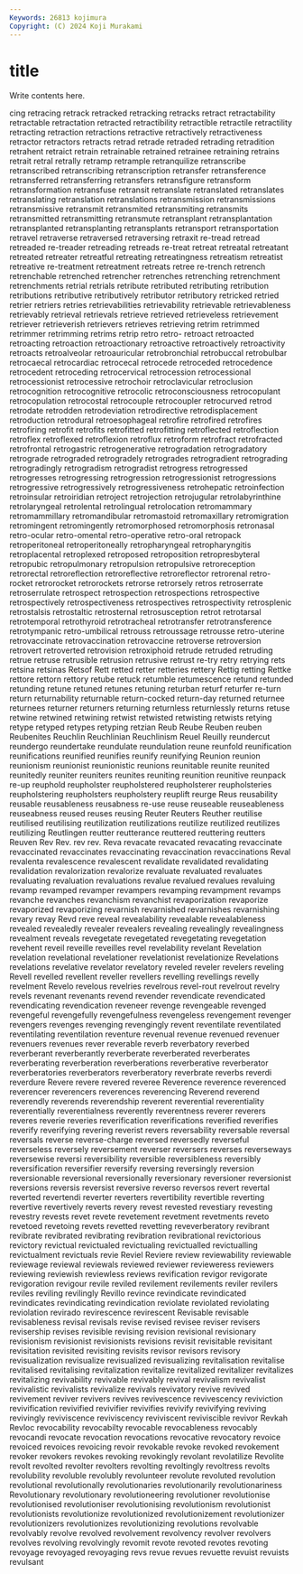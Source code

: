 ```yaml
---
Keywords: 26813 kojimura
Copyright: (C) 2024 Koji Murakami
---
```


# title

Write contents here.



cing retracing retrack retracked retracking retracks retract retractability retractable
retractation retracted retractibility retractible retractile retractility retracting retraction retractions retractive
retractively retractiveness retractor retractors retracts retrad retrade retraded retrading retradition
retrahent retraict retrain retrainable retrained retrainee retraining retrains retrait retral
retrally retramp retrample retranquilize retranscribe retranscribed retranscribing retranscription retransfer retransference
retransferred retransferring retransfers retransfigure retransform retransformation retransfuse retransit retranslate retranslated
retranslates retranslating retranslation retranslations retransmission retransmissions retransmissive retransmit retransmited retransmiting
retransmits retransmitted retransmitting retransmute retransplant retransplantation retransplanted retransplanting retransplants retransport
retransportation retravel retraverse retraversed retraversing retraxit re-tread retread retreaded re-treader
retreading retreads re-treat retreat retreatal retreatant retreated retreater retreatful retreating
retreatingness retreatism retreatist retreative re-treatment retreatment retreats retree re-trench retrench
retrenchable retrenched retrencher retrenches retrenching retrenchment retrenchments retrial retrials retribute
retributed retributing retribution retributions retributive retributively retributor retributory retricked retried
retrier retriers retries retrievabilities retrievability retrievable retrievableness retrievably retrieval retrievals
retrieve retrieved retrieveless retrievement retriever retrieverish retrievers retrieves retrieving retrim
retrimmed retrimmer retrimming retrims retrip retro retro- retroact retroacted retroacting
retroaction retroactionary retroactive retroactively retroactivity retroacts retroalveolar retroauricular retrobronchial retrobuccal
retrobulbar retrocaecal retrocardiac retrocecal retrocede retroceded retrocedence retrocedent retroceding retrocervical
retrocession retrocessional retrocessionist retrocessive retrochoir retroclavicular retroclusion retrocognition retrocognitive retrocolic
retroconsciousness retrocopulant retrocopulation retrocostal retrocouple retrocoupler retrocurved retrod retrodate retrodden
retrodeviation retrodirective retrodisplacement retroduction retrodural retroesophageal retrofire retrofired retrofires retrofiring
retrofit retrofits retrofitted retrofitting retroflected retroflection retroflex retroflexed retroflexion retroflux
retroform retrofract retrofracted retrofrontal retrogastric retrogenerative retrogradation retrogradatory retrograde retrograded
retrogradely retrogrades retrogradient retrograding retrogradingly retrogradism retrogradist retrogress retrogressed retrogresses
retrogressing retrogression retrogressionist retrogressions retrogressive retrogressively retrogressiveness retrohepatic retroinfection retroinsular
retroiridian retroject retrojection retrojugular retrolabyrinthine retrolaryngeal retrolental retrolingual retrolocation retromammary
retromammillary retromandibular retromastoid retromaxillary retromigration retromingent retromingently retromorphosed retromorphosis retronasal
retro-ocular retro-omental retro-operative retro-oral retropack retroperitoneal retroperitoneally retropharyngeal retropharyngitis retroplacental
retroplexed retroposed retroposition retropresbyteral retropubic retropulmonary retropulsion retropulsive retroreception retrorectal
retroreflection retroreflective retroreflector retrorenal retro-rocket retrorocket retrorockets retrorse retrorsely retros
retroserrate retroserrulate retrospect retrospection retrospections retrospective retrospectively retrospectiveness retrospectives retrospectivity
retrosplenic retrostalsis retrostaltic retrosternal retrosusception retrot retrotarsal retrotemporal retrothyroid retrotracheal
retrotransfer retrotransference retrotympanic retro-umbilical retrouss retroussage retrousse retro-uterine retrovaccinate retrovaccination
retrovaccine retroverse retroversion retrovert retroverted retrovision retroxiphoid retrude retruded retruding
retrue retruse retrusible retrusion retrusive retrust re-try retry retrying rets
retsina retsinas Retsof Rett retted retter retteries rettery Rettig retting
Rettke rettore rettorn rettory retube retuck retumble retumescence retund retunded
retunding retune retuned retunes retuning returban returf returfer re-turn return
returnability returnable return-cocked return-day returned returnee returnees returner returners returning
returnless returnlessly returns retuse retwine retwined retwining retwist retwisted retwisting
retwists retying retype retyped retypes retyping retzian Reub Reube Reuben
reuben Reubenites Reuchlin Reuchlinian Reuchlinism Reuel Reuilly reundercut reundergo reundertake
reundulate reundulation reune reunfold reunification reunifications reunified reunifies reunify reunifying
Reunion reunion reunionism reunionist reunionistic reunions reunitable reunite reunited reunitedly
reuniter reuniters reunites reuniting reunition reunitive reunpack re-up reuphold reupholster
reupholstered reupholsterer reupholsteries reupholstering reupholsters reupholstery reuplift reurge Reus reusability
reusable reusableness reusabness re-use reuse reuseable reuseableness reuseabness reused reuses
reusing Reuter Reuters Reuther reutilise reutilised reutilising reutilization reutilizations reutilize
reutilized reutilizes reutilizing Reutlingen reutter reutterance reuttered reuttering reutters Reuven
Rev Rev. rev rev. Reva revacate revacated revacating revaccinate revaccinated
revaccinates revaccinating revaccination revaccinations Reval revalenta revalescence revalescent revalidate revalidated
revalidating revalidation revalorization revalorize revaluate revaluated revaluates revaluating revaluation revaluations
revalue revalued revalues revaluing revamp revamped revamper revampers revamping revampment
revamps revanche revanches revanchism revanchist revaporization revaporize revaporized revaporizing revarnish
revarnished revarnishes revarnishing revary revay Revd reve reveal revealability revealable
revealableness revealed revealedly revealer revealers revealing revealingly revealingness revealment reveals
revegetate revegetated revegetating revegetation revehent reveil reveille reveilles revel revelability
revelant Revelation revelation revelational revelationer revelationist revelationize Revelations revelations revelative
revelator revelatory reveled reveler revelers reveling Revell revelled revellent reveller
revellers revelling revellings revelly revelment Revelo revelous revelries revelrous revel-rout
revelrout revelry revels revenant revenants revend revender revendicate revendicated revendicating
revendication reveneer revenge revengeable revenged revengeful revengefully revengefulness revengeless revengement
revenger revengers revenges revenging revengingly revent reventilate reventilated reventilating reventilation
reventure revenual revenue revenued revenuer revenuers revenues rever reverable reverb
reverbatory reverbed reverberant reverberantly reverberate reverberated reverberates reverberating reverberation reverberations
reverberative reverberator reverberatories reverberators reverberatory reverbrate reverbs reverdi reverdure Revere
revere revered reveree Reverence reverence reverenced reverencer reverencers reverences reverencing
Reverend reverend reverendly reverends reverendship reverent reverential reverentiality reverentially reverentialness
reverently reverentness reverer reverers reveres reverie reveries reverification reverifications reverified
reverifies reverify reverifying revering reverist revers reversability reversable reversal reversals
reverse reverse-charge reversed reversedly reverseful reverseless reversely reversement reverser reversers
reverses reverseways reversewise reversi reversibility reversible reversibleness reversibly reversification reversifier
reversify reversing reversingly reversion reversionable reversional reversionally reversionary reversioner reversionist
reversions reversis reversist reversive reverso reversos revert revertal reverted revertendi
reverter reverters revertibility revertible reverting revertive revertively reverts revery revest
revested revestiary revesting revestry revests revet revete revetement revetment revetments
reveto revetoed revetoing revets revetted revetting reveverberatory revibrant revibrate revibrated
revibrating revibration revibrational revictorious revictory revictual revictualed revictualing revictualled revictualling
revictualment revictuals revie Reviel Reviere review reviewability reviewable reviewage reviewal
reviewals reviewed reviewer revieweress reviewers reviewing reviewish reviewless reviews revification
revigor revigorate revigoration revigour revile reviled revilement revilements reviler revilers
reviles reviling revilingly Revillo revince revindicate revindicated revindicates revindicating revindication
reviolate reviolated reviolating reviolation revirado revirescence revirescent Revisable revisable revisableness
revisal revisals revise revised revisee reviser revisers revisership revises revisible
revising revision revisional revisionary revisionism revisionist revisionists revisions revisit revisitable
revisitant revisitation revisited revisiting revisits revisor revisors revisory revisualization revisualize
revisualized revisualizing revitalisation revitalise revitalised revitalising revitalization revitalize revitalized revitalizer
revitalizes revitalizing revivability revivable revivably revival revivalism revivalist revivalistic revivalists
revivalize revivals revivatory revive revived revivement reviver revivers revives revivescence
revivescency reviviction revivification revivified revivifier revivifies revivify revivifying reviving revivingly
reviviscence reviviscency reviviscent reviviscible revivor Revkah Revloc revocability revocabilty revocable
revocableness revocably revocandi revocate revocation revocations revocative revocatory revoice revoiced
revoices revoicing revoir revokable revoke revoked revokement revoker revokers revokes
revoking revokingly revolant revolatilize Revolite revolt revolted revolter revolters revolting
revoltingly revoltress revolts revolubility revoluble revolubly revolunteer revolute revoluted revolution
revolutional revolutionally revolutionaries revolutionarily revolutionariness Revolutionary revolutionary revolutioneering revolutioner revolutionise
revolutionised revolutioniser revolutionising revolutionism revolutionist revolutionists revolutionize revolutionized revolutionizement revolutionizer
revolutionizers revolutionizes revolutionizing revolutions revolvable revolvably revolve revolved revolvement revolvency
revolver revolvers revolves revolving revolvingly revomit revote revoted revotes revoting
revoyage revoyaged revoyaging revs revue revues revuette revuist revuists revulsant
